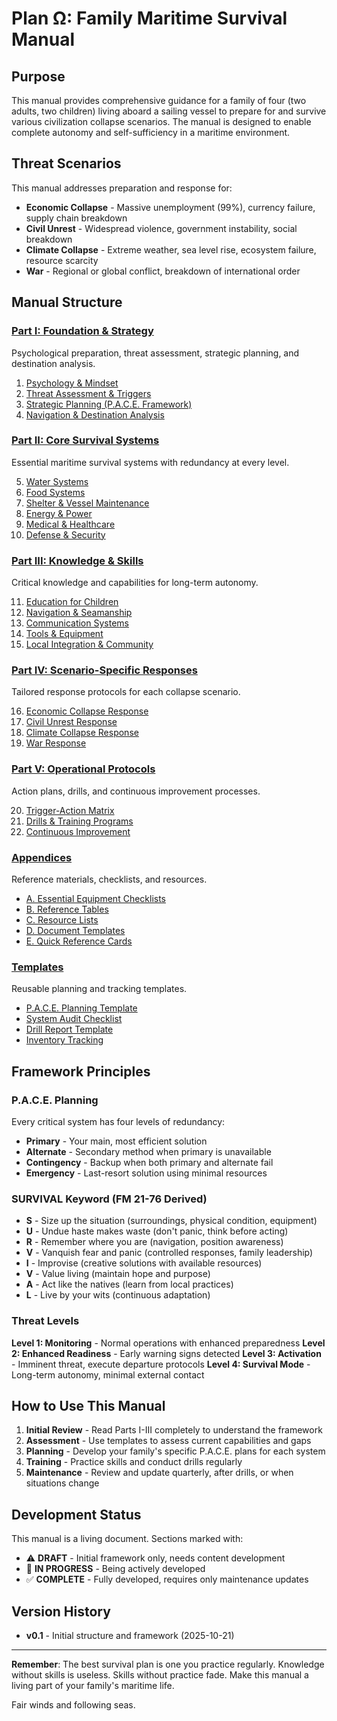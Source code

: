 # Plan Ω: Family Maritime Survival Manual

## Purpose

This manual provides comprehensive guidance for a family of four (two adults, two children) living aboard a sailing vessel to prepare for and survive various civilization collapse scenarios. The manual is designed to enable complete autonomy and self-sufficiency in a maritime environment.

## Threat Scenarios

This manual addresses preparation and response for:

- **Economic Collapse** - Massive unemployment (99%), currency failure, supply chain breakdown
- **Civil Unrest** - Widespread violence, government instability, social breakdown
- **Climate Collapse** - Extreme weather, sea level rise, ecosystem failure, resource scarcity
- **War** - Regional or global conflict, breakdown of international order

## Manual Structure

### [Part I: Foundation & Strategy](part-1-foundation/README.md)

Psychological preparation, threat assessment, strategic planning, and destination analysis.

1. [Psychology & Mindset](part-1-foundation/01-psychology-mindset.md)
2. [Threat Assessment & Triggers](part-1-foundation/02-threat-assessment-triggers.md)
3. [Strategic Planning (P.A.C.E. Framework)](part-1-foundation/03-strategic-planning.md)
4. [Navigation & Destination Analysis](part-1-foundation/04-destinations-analysis.md)

### [Part II: Core Survival Systems](part-2-core-systems/README.md)

Essential maritime survival systems with redundancy at every level.

5. [Water Systems](part-2-core-systems/05-water-systems.md)
6. [Food Systems](part-2-core-systems/06-food-systems.md)
7. [Shelter & Vessel Maintenance](part-2-core-systems/07-shelter-vessel.md)
8. [Energy & Power](part-2-core-systems/08-energy-power.md)
9. [Medical & Healthcare](part-2-core-systems/09-medical-healthcare.md)
10. [Defense & Security](part-2-core-systems/10-defense-security.md)

### [Part III: Knowledge & Skills](part-3-knowledge-skills/README.md)

Critical knowledge and capabilities for long-term autonomy.

11. [Education for Children](part-3-knowledge-skills/11-education-children.md)
12. [Navigation & Seamanship](part-3-knowledge-skills/12-navigation-seamanship.md)
13. [Communication Systems](part-3-knowledge-skills/13-communication.md)
14. [Tools & Equipment](part-3-knowledge-skills/14-tools-equipment.md)
15. [Local Integration & Community](part-3-knowledge-skills/15-local-integration.md)

### [Part IV: Scenario-Specific Responses](part-4-scenarios/README.md)

Tailored response protocols for each collapse scenario.

16. [Economic Collapse Response](part-4-scenarios/16-economic-collapse.md)
17. [Civil Unrest Response](part-4-scenarios/17-civil-unrest.md)
18. [Climate Collapse Response](part-4-scenarios/18-climate-collapse.md)
19. [War Response](part-4-scenarios/19-war.md)

### [Part V: Operational Protocols](part-5-protocols/README.md)

Action plans, drills, and continuous improvement processes.

20. [Trigger-Action Matrix](part-5-protocols/20-trigger-action-matrix.md)
21. [Drills & Training Programs](part-5-protocols/21-drills-training.md)
22. [Continuous Improvement](part-5-protocols/22-continuous-improvement.md)

### [Appendices](appendices/README.md)

Reference materials, checklists, and resources.

- [A. Essential Equipment Checklists](appendices/A-equipment-checklists.md)
- [B. Reference Tables](appendices/B-reference-tables.md)
- [C. Resource Lists](appendices/C-resource-lists.md)
- [D. Document Templates](appendices/D-document-templates.md)
- [E. Quick Reference Cards](appendices/E-quick-reference.md)

### [Templates](templates/README.md)

Reusable planning and tracking templates.

- [P.A.C.E. Planning Template](templates/pace-planning-template.md)
- [System Audit Checklist](templates/system-audit-checklist.md)
- [Drill Report Template](templates/drill-report-template.md)
- [Inventory Tracking](templates/inventory-tracking.md)

## Framework Principles

### P.A.C.E. Planning

Every critical system has four levels of redundancy:

- **Primary** - Your main, most efficient solution
- **Alternate** - Secondary method when primary is unavailable
- **Contingency** - Backup when both primary and alternate fail
- **Emergency** - Last-resort solution using minimal resources

### SURVIVAL Keyword (FM 21-76 Derived)

- **S** - Size up the situation (surroundings, physical condition, equipment)
- **U** - Undue haste makes waste (don't panic, think before acting)
- **R** - Remember where you are (navigation, position awareness)
- **V** - Vanquish fear and panic (controlled responses, family leadership)
- **I** - Improvise (creative solutions with available resources)
- **V** - Value living (maintain hope and purpose)
- **A** - Act like the natives (learn from local practices)
- **L** - Live by your wits (continuous adaptation)

### Threat Levels

**Level 1: Monitoring** - Normal operations with enhanced preparedness
**Level 2: Enhanced Readiness** - Early warning signs detected
**Level 3: Activation** - Imminent threat, execute departure protocols
**Level 4: Survival Mode** - Long-term autonomy, minimal external contact

## How to Use This Manual

1. **Initial Review** - Read Parts I-III completely to understand the framework
2. **Assessment** - Use templates to assess current capabilities and gaps
3. **Planning** - Develop your family's specific P.A.C.E. plans for each system
4. **Training** - Practice skills and conduct drills regularly
5. **Maintenance** - Review and update quarterly, after drills, or when situations change

## Development Status

This manual is a living document. Sections marked with:
- ⚠️ **DRAFT** - Initial framework only, needs content development
- 🔄 **IN PROGRESS** - Being actively developed
- ✅ **COMPLETE** - Fully developed, requires only maintenance updates

## Version History

- **v0.1** - Initial structure and framework (2025-10-21)

---

**Remember**: The best survival plan is one you practice regularly. Knowledge without skills is useless. Skills without practice fade. Make this manual a living part of your family's maritime life.

Fair winds and following seas.

